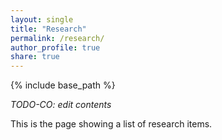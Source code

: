 ```yaml
---
layout: single
title: "Research"
permalink: /research/
author_profile: true
share: true
---
```


{% include base_path %}

*TODO-CO: edit contents*

This is the page showing a list of research items.
